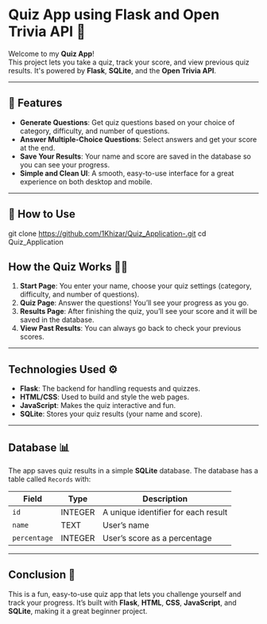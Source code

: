# Quiz App using Flask and Open Trivia API 🎉

Welcome to my **Quiz App**!  
This project lets you take a quiz, track your score, and view previous quiz results. It's powered by **Flask**, **SQLite**, and the **Open Trivia API**.

---

## 🌟 Features

- **Generate Questions**: Get quiz questions based on your choice of category, difficulty, and number of questions.
- **Answer Multiple-Choice Questions**: Select answers and get your score at the end.
- **Save Your Results**: Your name and score are saved in the database so you can see your progress.
- **Simple and Clean UI**: A smooth, easy-to-use interface for a great experience on both desktop and mobile.

---

## 🚀 How to Use

git clone https://github.com/1Khizar/Quiz_Application-.git
cd Quiz_Application
## **How the Quiz Works** 🧑‍💻

1. **Start Page**: You enter your name, choose your quiz settings (category, difficulty, and number of questions).
2. **Quiz Page**: Answer the questions! You’ll see your progress as you go.
3. **Results Page**: After finishing the quiz, you’ll see your score and it will be saved in the database.
4. **View Past Results**: You can always go back to check your previous scores.

---

## **Technologies Used** ⚙️

- **Flask**: The backend for handling requests and quizzes.
- **HTML/CSS**: Used to build and style the web pages.
- **JavaScript**: Makes the quiz interactive and fun.
- **SQLite**: Stores your quiz results (your name and score).


---

## **Database** 📊

The app saves quiz results in a simple **SQLite** database. The database has a table called `Records` with:

| Field        | Type     | Description                      |
|--------------|----------|----------------------------------|
| `id`         | INTEGER  | A unique identifier for each result |
| `name`       | TEXT     | User’s name                      |
| `percentage` | INTEGER  | User’s score as a percentage     |

---

## **Conclusion** 🎉

This is a fun, easy-to-use quiz app that lets you challenge yourself and track your progress. It’s built with **Flask**, **HTML**, **CSS**, **JavaScript**, and **SQLite**, making it a great beginner project.


